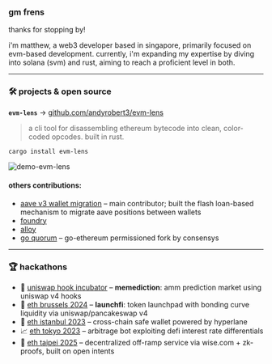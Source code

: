 ### gm frens

thanks for stopping by!  

i'm matthew, a web3 developer based in singapore, primarily focused on evm-based development. currently, i'm expanding my expertise by diving into solana (svm) and rust, aiming to reach a proficient level in both.

---

### 🛠 projects & open source

**`evm-lens`** → [github.com/andyrobert3/evm-lens](https://github.com/andyrobert3/evm-lens)  
> a cli tool for disassembling ethereum bytecode into clean, color-coded opcodes. built in rust.
```bash
cargo install evm-lens
```

![demo-evm-lens](https://github.com/user-attachments/assets/92259758-42e8-4e8a-9dcb-488649ae1d0e)


#### others contributions:
- [aave v3 wallet migration](https://github.com/sbip-migration/contracts) – main contributor; built the flash loan-based mechanism to migrate aave positions between wallets
- [foundry](https://github.com/foundry-rs/foundry/pulls?q=is:pr+author:andyrobert3+is:closed)
- [alloy](https://github.com/alloy-rs/core/pulls?q=is:pr+author:andyrobert3+is:closed)
- [go quorum](https://github.com/consensys/quorum/pulls/matthew-alexander-partior) – go-ethereum permissioned fork by consensys

---

### 🏆 hackathons

- 🧠 [uniswap hook incubator](https://projects.atrium.academy/memediction-1035f0444abe81febee1cdec4580782f) – **memediction**: amm prediction market using uniswap v4 hooks  
- 🚀 [eth brussels 2024](https://ethglobal.com/showcase/launchfi-o5iiq) – **launchfi**: token launchpad with bonding curve liquidity via uniswap/pancakeswap v4  
- 🔐 [eth istanbul 2023](https://ethglobal.com/showcase/cross-chain-safe-f5w5g) – cross-chain safe wallet powered by hyperlane  
- 📈 [eth tokyo 2023](https://ethglobal.com/showcase/interest-carry-trade-arbitrageur-4scrx) – arbitrage bot exploiting defi interest rate differentials  
- 🧾 [eth taipei 2025](https://ethglobal.com/showcase/qwallet-protocol-esqej) – decentralized off-ramp service via wise.com + zk-proofs, built on open intents


